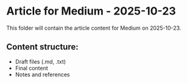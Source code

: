 # Article for Medium - 2025-10-23

This folder will contain the article content for Medium on 2025-10-23.

## Content structure:
- Draft files (.md, .txt)
- Final content
- Notes and references

